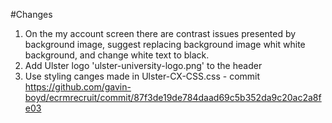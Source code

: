 #Changes

1. On the my account screen there are contrast issues presented by background image, suggest replacing background image whit white background, and change white text to black.
2. Add Ulster logo 'ulster-university-logo.png' to the header
3. Use styling canges made in Ulster-CX-CSS.css - commit https://github.com/gavin-boyd/ecrmrecruit/commit/87f3de19de784daad69c5b352da9c20ac2a8fe03

